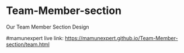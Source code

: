 # Team-Member-section
Our Team Member Section Design

#mamunexpert
live link: https://mamunexpert.github.io/Team-Member-section/team.html
